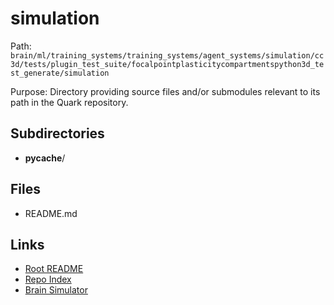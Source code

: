 # simulation

Path: `brain/ml/training_systems/training_systems/agent_systems/simulation/cc3d/tests/plugin_test_suite/focalpointplasticitycompartmentspython3d_test_generate/simulation`

Purpose: Directory providing source files and/or submodules relevant to its path in the Quark repository.

## Subdirectories
- __pycache__/

## Files
- README.md

## Links
- [Root README](../../../../../../../../../../README.md)
- [Repo Index](../../../../../../../../../../repo_index.json)
- [Brain Simulator](../../../../../../../../../../brain/architecture/brain_simulator.py)
